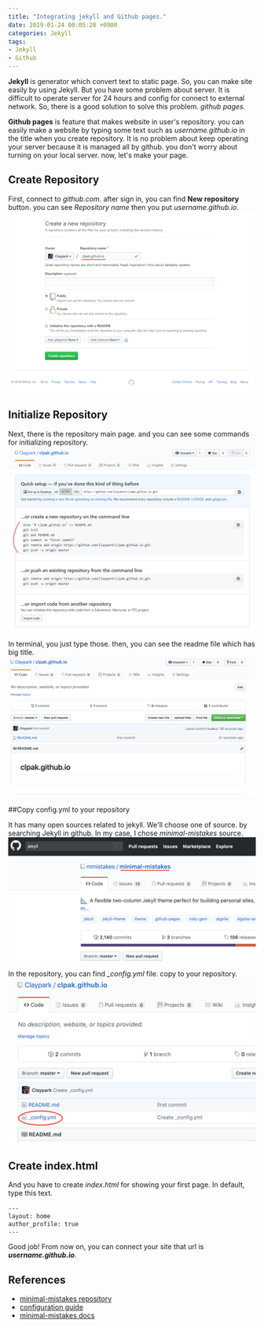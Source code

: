 ```yaml
---
title: "Integrating jekyll and Github pages."
date: 2019-01-24 00:05:28 +0900
categories: Jekyll
tags:
- Jekyll
- Github
---
```



  **Jekyll** is generator which convert text to static page. So, you can make site easily by using Jekyll. But you have some problem about server. It is difficult to operate server for 24 hours and config for connect to external network. So, there is a good solution to solve this problem. *github pages.*
  
  **Github pages** is feature that makes website in user's repository. you can easily make a website by typing some text such as *username.github.io* in the title when you create repository. It is no problem about keep operating your server because it is managed all by github. you don't worry about turning on your local server. now, let's make your page.
 
 ##  Create Repository
 
 First, connect to *github.com*. after sign in, you can find **New repository** button. you can see *Repository name* then you put *username.github.io*.
 ![New repository](/assets/images/post/2019-01-24-create_repository.PNG)
 
 ##  Initialize Repository
 
 Next, there is the repository main page. and you can see some commands for initializing repository. 
 ![Repo Home](/assets/images/post/2019-01-24-repository_home.PNG)
 
 In terminal, you just type those. then, you can see the readme file which has big title.
 ![After git init](/assets/images/post/2019-01-24-after_git_init.PNG)
 
 ##Copy config.yml to your repository
 
 It has many open sources related to jekyll. We'll choose one of source. by searching Jekyll in github. In my case, I chose *minimal-mistakes* source. 
 ![minimal-mistake](/assets/images/post/2019-01-24-minimal-mistakes.PNG)
 
 In the repository, you can find *_config.yml* file. copy to your repository.
 ![config.yml](/assets/images/post/2019-01-24-config_yml.PNG)
 
 ##  Create index.html
 
 And you have to create *index.html* for showing your first page. In default, type this text.
 
```
---
layout: home
author_profile: true
---
```

 Good job! From now on, you can connect your site that url is ***username.github.io***.
 
 ##  References
 
 * [minimal-mistakes repository](https://github.com/mmistakes/minimal-mistakes)
 * [configuration guide](https://mmistakes.github.io/minimal-mistakes/docs/configuration/#)
 * [minimal-mistakes docs](https://github.com/mmistakes/minimal-mistakes/tree/master/docs/_docs)
 

